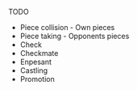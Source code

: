 
TODO

- Piece collision - Own pieces
- Piece taking - Opponents pieces
- Check
- Checkmate
- Enpesant
- Castling
- Promotion
